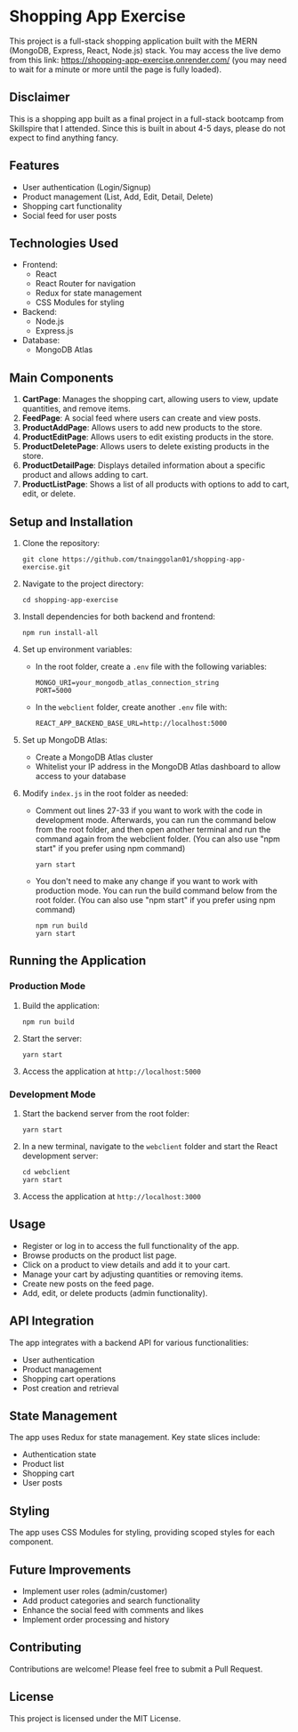 # Shopping App Exercise

This project is a full-stack shopping application built with the MERN (MongoDB, Express, React, Node.js) stack. You may access the live demo from this link: https://shopping-app-exercise.onrender.com/ (you may need to wait for a minute or more until the page is fully loaded).

## Disclaimer

This is a shopping app built as a final project in a full-stack bootcamp from Skillspire that I attended. Since this is built in about 4-5 days, please do not expect to find anything fancy.

## Features

- User authentication (Login/Signup)
- Product management (List, Add, Edit, Detail, Delete)
- Shopping cart functionality
- Social feed for user posts

## Technologies Used

- Frontend:
  - React
  - React Router for navigation
  - Redux for state management
  - CSS Modules for styling
- Backend:
  - Node.js
  - Express.js
- Database:
  - MongoDB Atlas

## Main Components

1. **CartPage**: Manages the shopping cart, allowing users to view, update quantities, and remove items.
2. **FeedPage**: A social feed where users can create and view posts.
3. **ProductAddPage**: Allows users to add new products to the store.
4. **ProductEditPage**: Allows users to edit existing products in the store.
5. **ProductDeletePage**: Allows users to delete existing products in the store.
6. **ProductDetailPage**: Displays detailed information about a specific product and allows adding to cart.
7. **ProductListPage**: Shows a list of all products with options to add to cart, edit, or delete.

## Setup and Installation

1. Clone the repository:
   ```
   git clone https://github.com/tnainggolan01/shopping-app-exercise.git
   ```
2. Navigate to the project directory:
   ```
   cd shopping-app-exercise
   ```
3. Install dependencies for both backend and frontend:
   ```
   npm run install-all
   ```
4. Set up environment variables:

   - In the root folder, create a `.env` file with the following variables:
     ```
     MONGO_URI=your_mongodb_atlas_connection_string
     PORT=5000
     ```
   - In the `webclient` folder, create another `.env` file with:
     ```
     REACT_APP_BACKEND_BASE_URL=http://localhost:5000
     ```

5. Set up MongoDB Atlas:

   - Create a MongoDB Atlas cluster
   - Whitelist your IP address in the MongoDB Atlas dashboard to allow access to your database

6. Modify `index.js` in the root folder as needed:
   - Comment out lines 27-33 if you want to work with the code in development mode. Afterwards, you can run the command below from the root folder, and then open another terminal and run the command again from the webclient folder. (You can also use "npm start" if you prefer using npm command)
     ```
     yarn start
     ```
   - You don't need to make any change if you want to work with production mode. You can run the build command below from the root folder. (You can also use "npm start" if you prefer using npm command)
     ```
     npm run build
     yarn start
     ```

## Running the Application

### Production Mode

1. Build the application:
   ```
   npm run build
   ```
2. Start the server:
   ```
   yarn start
   ```
3. Access the application at `http://localhost:5000`

### Development Mode

1. Start the backend server from the root folder:
   ```
   yarn start
   ```
2. In a new terminal, navigate to the `webclient` folder and start the React development server:
   ```
   cd webclient
   yarn start
   ```
3. Access the application at `http://localhost:3000`

## Usage

- Register or log in to access the full functionality of the app.
- Browse products on the product list page.
- Click on a product to view details and add it to your cart.
- Manage your cart by adjusting quantities or removing items.
- Create new posts on the feed page.
- Add, edit, or delete products (admin functionality).

## API Integration

The app integrates with a backend API for various functionalities:

- User authentication
- Product management
- Shopping cart operations
- Post creation and retrieval

## State Management

The app uses Redux for state management. Key state slices include:

- Authentication state
- Product list
- Shopping cart
- User posts

## Styling

The app uses CSS Modules for styling, providing scoped styles for each component.

## Future Improvements

- Implement user roles (admin/customer)
- Add product categories and search functionality
- Enhance the social feed with comments and likes
- Implement order processing and history

## Contributing

Contributions are welcome! Please feel free to submit a Pull Request.

## License

This project is licensed under the MIT License.
